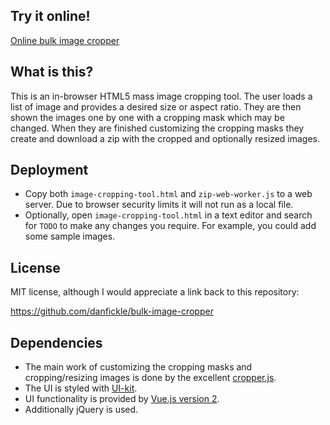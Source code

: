 ## Try it online!
[Online bulk image cropper](https://www.catalog.guru/raw/image-cropping-tool.html)

## What is this?
This is an in-browser HTML5 mass image cropping tool.
The user loads a list of image and provides a desired size or aspect ratio.
They are then shown the images one by one with a cropping mask which may be changed.
When they are finished customizing the cropping masks they create and download a zip with the cropped and optionally resized images.

## Deployment
+ Copy both `image-cropping-tool.html` and `zip-web-worker.js` to a web server. Due to browser security limits it will not run as a local file.
+ Optionally, open `image-cropping-tool.html` in a text editor and search for `TODO` to make any changes you require. For example, you could add some sample images.

## License
MIT license, although I would appreciate a link back to this repository:

https://github.com/danfickle/bulk-image-cropper

## Dependencies
+ The main work of customizing the cropping masks and cropping/resizing images is done by the excellent [cropper.js](https://github.com/fengyuanchen/cropperjs).
+ The UI is styled with [UI-kit](https://getuikit.com/).
+ UI functionality is provided by [Vue.js version 2](https://vuejs.org/).
+ Additionally jQuery is used.
